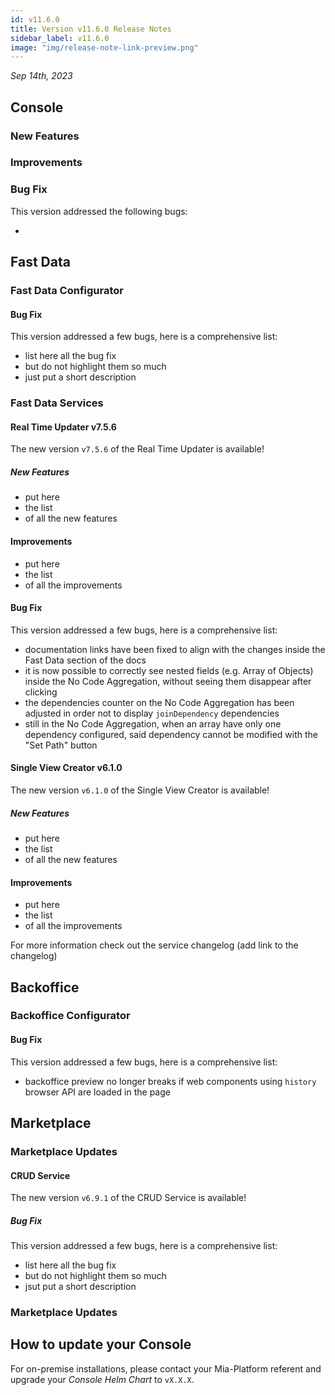 ```yaml
---
id: v11.6.0
title: Version v11.6.0 Release Notes
sidebar_label: v11.6.0
image: "img/release-note-link-preview.png"
---
```


_Sep 14th, 2023_

## Console

### New Features

### Improvements

### Bug Fix

This version addressed the following bugs:

* 

## Fast Data

### Fast Data Configurator

#### Bug Fix

This version addressed a few bugs, here is a comprehensive list:

* list here all the bug fix
* but do not highlight them so much
* just put a short description 

### Fast Data Services

#### Real Time Updater v7.5.6

The new version `v7.5.6` of the Real Time Updater is available!

##### New Features

* put here
* the list
* of all the new features

#### Improvements

* put here
* the list
* of all the improvements

#### Bug Fix

This version addressed a few bugs, here is a comprehensive list:

* documentation links have been fixed to align with the changes inside the Fast Data section of the docs
* it is now possible to correctly see nested fields (e.g. Array of Objects) inside the No Code Aggregation, without seeing them disappear after clicking
* the dependencies counter on the No Code Aggregation has been adjusted in order not to display `joinDependency` dependencies
* still in the No Code Aggregation, when an array have only one dependency configured, said dependency cannot be modified with the "Set Path" button

#### Single View Creator v6.1.0

The new version `v6.1.0` of the Single View Creator is available!

##### New Features

* put here
* the list
* of all the new features

#### Improvements

* put here
* the list
* of all the improvements

For more information check out the service changelog (add link to the changelog)

## Backoffice

### Backoffice Configurator

#### Bug Fix

This version addressed a few bugs, here is a comprehensive list:

* backoffice preview no longer breaks if web components using `history` browser API are loaded in the page

## Marketplace

### Marketplace Updates

#### CRUD Service

The new version `v6.9.1` of the CRUD Service is available!

##### Bug Fix

This version addressed a few bugs, here is a comprehensive list:

* list here all the bug fix
* but do not highlight them so much
* jsut put a short description 
### Marketplace Updates

## How to update your Console

For on-premise installations, please contact your Mia-Platform referent and upgrade your _Console Helm Chart_ to `vX.X.X`.

